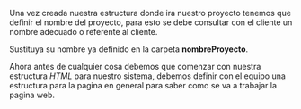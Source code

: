 Una vez creada nuestra estructura donde ira nuestro proyecto tenemos que definir el nombre del proyecto, para esto se debe consultar con el cliente un nombre adecuado o referente al cliente.

Sustituya su nombre ya definido en la carpeta **nombreProyecto**.

Ahora antes de cualquier cosa debemos que comenzar con nuestra estructura *HTML* para nuestro sistema, debemos definir con el equipo una estructura para la pagina en general para saber como se va a trabajar la pagina web.
